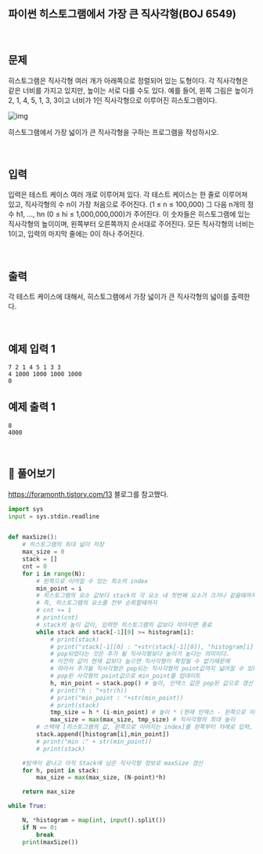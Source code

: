 ## 파이썬 히스토그램에서 가장 큰 직사각형(BOJ 6549)

<br>

## 문제

히스토그램은 직사각형 여러 개가 아래쪽으로 정렬되어 있는 도형이다. 각 직사각형은 같은 너비를 가지고 있지만, 높이는 서로 다를 수도 있다. 예를 들어, 왼쪽 그림은 높이가 2, 1, 4, 5, 1, 3, 3이고 너비가 1인 직사각형으로 이루어진 히스토그램이다.

![img](https://www.acmicpc.net/upload/images/histogram.png)

히스토그램에서 가장 넓이가 큰 직사각형을 구하는 프로그램을 작성하시오.

<br>

## 입력

입력은 테스트 케이스 여러 개로 이루어져 있다. 각 테스트 케이스는 한 줄로 이루어져 있고, 직사각형의 수 n이 가장 처음으로 주어진다. (1 ≤ n ≤ 100,000) 그 다음 n개의 정수 h1, ..., hn (0 ≤ hi ≤ 1,000,000,000)가 주어진다. 이 숫자들은 히스토그램에 있는 직사각형의 높이이며, 왼쪽부터 오른쪽까지 순서대로 주어진다. 모든 직사각형의 너비는 1이고, 입력의 마지막 줄에는 0이 하나 주어진다.

<br>

## 출력

각 테스트 케이스에 대해서, 히스토그램에서 가장 넓이가 큰 직사각형의 넓이를 출력한다.

<br>

## 예제 입력 1

```
7 2 1 4 5 1 3 3
4 1000 1000 1000 1000
0
```

## 예제 출력 1

```
8
4000
```

<br>

## 📝 풀어보기

https://foramonth.tistory.com/13 블로그를 참고했다.

``` python
import sys
input = sys.stdin.readline


def maxSize():
    # 히스토그램의 최대 넓이 저장
    max_size = 0 
    stack = []
    cnt = 0
    for i in range(N):
        # 왼쪽으로 이어질 수 있는 최소의 index
        min_point = i
        # 히스토그램의 요소 값보다 stack의 각 요소 내 첫번째 요소가 크거나 같을때까지
        # 즉, 히스토그램의 요소를 전부 순회할때까지 
        # cnt += 1
        # print(cnt)
        # stack의 높이 값이, 입력한 히스토그램의 값보다 작아지면 종료 
        while stack and stack[-1][0] >= histogram[i]:
            # print(stack)
            # print("stack[-1][0] : "+str(stack[-1][0]), "histogram[i] : "+str(histogram[i]))
            # pop되었다는 것은 추가 될 직사각형보다 높이가 높다는 의미이다.
            # 이전의 값이 현재 값보다 높으면 직사각형이 확장될 수 없기때문에
            # 따라서 추가될 직사각형은 pop되는 직사각형의 point값까지 넓어질 수 있다
            # pop된 사각형의 point값으로 min_point를 업데이트
            h, min_point = stack.pop() # 높이, 인덱스 값은 pop된 값으로 갱신
            # print("h : "+str(h))
            # print("min_point : "+str(min_point))
            # print(stack)
            tmp_size = h * (i-min_point) # 높이 * (현재 인덱스 - 왼쪽으로 이어질 수 있는 인덱스)
            max_size = max(max_size, tmp_size) # 직사각형의 최대 높이
        # 스택에 [히스토그램의 값, 왼쪽으로 이어지는 index]를 왼쪽부터 차례로 입력, 
        stack.append([histogram[i],min_point])
        # print("min :" + str(min_point))
        # print(stack)

    #탐색이 끝나고 아직 Stack에 남은 직사각형 정보로 maxSize 갱신
    for h, point in stack:
        max_size = max(max_size, (N-point)*h)

    return max_size

while True:

    N, *histogram = map(int, input().split())
    if N == 0: 
        break
    print(maxSize())
```

